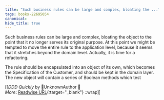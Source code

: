 ```yaml
---
title: "Such business rules can be large and complex, bloating the ..."
tags: books-22695054
canonical: 
hide_title: true
---
```


Such business rules can be large and complex, bloating the object to the point that it no longer serves its original purpose. At this point we might be tempted to move the entire rule to the application level, because it seems that it stretches beyond the domain level. Actually, it is time for a refactoring.

The rule should be encapsulated into an object of its own, which becomes the Specification of the Customer, and should be kept in the domain layer. The new object will contain a series of Boolean methods which test


[[<cite>_DDD Quickly_</cite> by UnknownAuthor 📕<br>
_More_: [Readwise URL](https://readwise.io/open/446271393){:target="_blank"}
::wrap]]